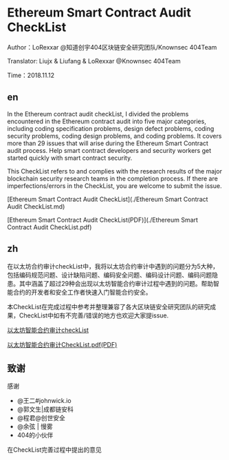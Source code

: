 # Ethereum Smart Contract Audit CheckList

Author：LoRexxar @知道创宇404区块链安全研究团队/Knownsec 404Team

Translator: Liujx & Liufang & LoRexxar @Knownsec 404Team

Time：2018.11.12


## en

In the Ethereum contract audit checkList, I divided the problems encountered in the Ethereum contract audit into five major categories, including coding specification problems, design defect problems, coding security problems, coding design problems, and coding problems. It covers more than 29 issues that will arise during the Ethereum Smart Contract audit process. Help smart contract developers and security workers get started quickly with smart contract security.

This CheckList refers to and complies with the research results of the major blockchain security research teams in the completion process. If there are imperfections/errors in the CheckList, you are welcome to submit the issue.

[Ethereum Smart Contract Audit CheckList](./Ethereum Smart Contract Audit CheckList.md)

[Ethereum Smart Contract Audit CheckList(PDF)](./Ethereum Smart Contract Audit CheckList.pdf)

## zh

在以太坊合约审计checkList中，我将以太坊合约审计中遇到的问题分为5大种，包括编码规范问题、设计缺陷问题、编码安全问题、编码设计问题、编码问题隐患。其中涵盖了超过29种会出现以太坊智能合约审计过程中遇到的问题。帮助智能合约的开发者和安全工作者快速入门智能合约安全。

本CheckList在完成过程中参考并整理兼容了各大区块链安全研究团队的研究成果，CheckList中如有不完善/错误的地方也欢迎大家提issue.

[以太坊智能合约审计checkList](./以太坊智能合约审计CheckList.md)

[以太坊智能合约审计CheckList.pdf(PDF)](./以太坊智能合约审计CheckList.pdf)


## 致谢

感谢  
- @王二#johnwick.io 
- @郭文生|成都链安科 
- @程君@创世安全 
- @余弦 | 慢雾  
- 404的小伙伴

在CheckList完善过程中提出的意见
